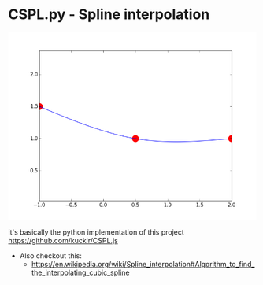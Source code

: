 # CSPL.py - Spline interpolation

![img](spline.png)

it's basically the python implementation of this project https://github.com/kuckir/CSPL.js

* Also checkout this:
  * https://en.wikipedia.org/wiki/Spline_interpolation#Algorithm_to_find_the_interpolating_cubic_spline